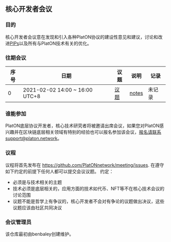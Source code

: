 ## 核心开发者会议

### 目的
核心开发者会议意在发现和引入各种PlatON协议的建设性意见和建议，讨论和改进[PIPs](https://github.com/PlatONnetwork/PIPs)以及所有与PlatON技术有关的优化。

### 往期会议

 序号 | 日期                             | 议题        | 说明          | 记录            |
--- | -------------------------------- | -------------- |-------------- | -------------------- |
  0 | 2021-02-02 14:00 ~ 16:00 UTC+8  | [议题](https://github.com/PlatONnetwork/meeting/issues/1) | [notes](Core%20Devs%20Meetings/Meeting%200.md) | 未记录 |


### 谁能参加
PlatON底层协议开发者，核心技术研究者将被邀请出席会议，如果您对PlatON感兴趣并在区块链底层相关领域有特别的经验也可以报名参加该会议，报名请联系support@platon.network。

### 议程
议程将首先发布在 https://github.com/PlatONnetwork/meeting/issues. 在遵守如下约定的前提下任何人都可以提交会议议题。
约定：
- 必须是与技术相关的主题
- 技术必须是底层相关的，应用方面的技术如代币、NFT等不在核心技术会议的讨论范围
- 议题不能是哲学上有争议的，核心开发者不会对有争论的议题做出决议，这些议题应该由社区共同决议

### 会议管理员
该仓库最初由benbaley创建维护。